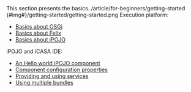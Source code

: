 <section>
<title>Background</title>
<description>This section presents the basics.</description>
<link>/article/for-beginners/getting-started</link>
<icon>{#img#}/getting-started/getting-started.png</icon>
<toc>
Execution platform: 

+ [Basics about OSGi](/article/for-beginners/intro-osgi) 
+ [Basics about Felix](/article/for-beginners/intro-felix) 
+ [Basics about iPOJO](/article/for-beginners/intro-ipojo) 

iPOJO and iCASA IDE:

+ [An Hello world iPOJO component](/article/for-beginners/ide-hello-world) 
+ [Component configuration properties](/article/for-beginners/component-properties)
+ [Providing and using services](/article/for-beginners/intro-services)
+ [Using multiple bundles](/article/for-beginners/multiple-bundles)

</toc>
</section>
